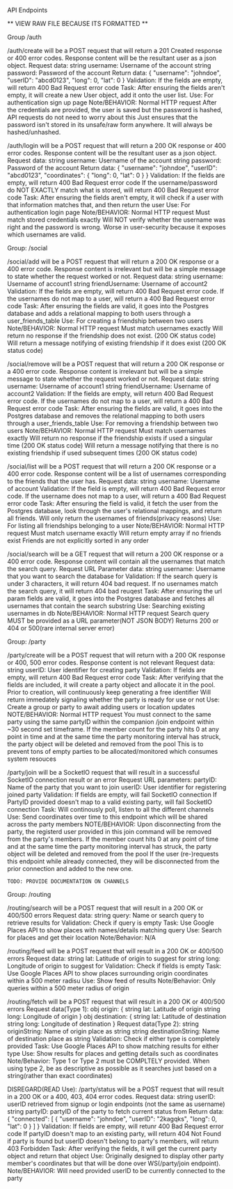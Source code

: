 API Endpoints

** VIEW RAW FILE BECAUSE ITS FORMATTED **


Group /auth

/auth/create will be a POST request that will return a 201 Created response or 400 error codes. Response content will be the resultant user as a json object.
    Request data:
        string username: Username of the account
        string password: Password of the account
    Return data:
        {
            "username": "johndoe",
            "userID": "abcd0123",
            "long": 0,
            "lat": 0
        }
    Validation:
        If the fields are empty, will return 400 Bad Request error code
    Task:
        After ensuring the fields aren't empty, it will create a new User object, add it onto the user list.
    Use:
        For authentication sign up page
    Note/BEHAVIOR:
        Normal HTTP request
        After the credentials are provided, the user is saved but the password is hashed, API requests do not need to worry about this
            Just ensures that the password isn't stored in its unsafe/raw form anywhere. It will always be hashed/unhashed.

/auth/login will be a POST request that will return a 200 OK response or 400 error codes. Response content will be the resultant user as a json object.
    Request data:
        string username: Username of the account
        string password: Password of the account
    Return data:
        {
            "username": "johndoe",
            "userID": "abcd0123",
            "coordinates": {
                "long": 0,
                "lat": 0
            }
        }
    Validation:
        If the fields are empty, will return 400 Bad Request error code
        If the username/password do NOT EXACTLY match what is stored, will return 400 Bad Request error code
    Task:
        After ensuring the fields aren't empty, it will check if a user with that information matches that, and then return the user
    Use:
        For authentication login page
    Note/BEHAVIOR:
        Normal HTTP request
        Must match stored credentials exactly
            Will NOT verify whether the username was right and the password is wrong.
                Worse in user-security because it exposes which usernames are valid.
        

Group: /social

/social/add will be a POST request that will return a 200 OK response or a 400 error code. Response content is irrelevant but will be a simple message to state whether the request worked or not.
    Request data:
        string username: Username of account1
        string friendUsername: Username of account2
    Validation:
        If the fields are empty, will return 400 Bad Request error code.
        If the usernames do not map to a user, will return a 400 Bad Request error code
    Task:
        After ensuring the fields are valid, it goes into the Postgres database and adds a relational mapping to both users through a user_friends_table
    Use:
        For creating a friendship between two users
    Note/BEHAVIOR:
        Normal HTTP request
        Must match usernames exactly
        Will return no response if the friendship does not exist. (200 OK status code)
        Will return a message notifying of existing friendship if it does exist (200 OK status code)

/social/remove will be a POST request that will return a 200 OK response or a 400 error code. Response content is irrelevant but will be a simple message to state whether the request worked or not.
    Request data:
        string username: Username of account1
        string friendUsername: Username of account2
    Validation:
        If the fields are empty, will return 400 Bad Request error code.
        If the usernames do not map to a user, will return a 400 Bad Request error code
    Task:
        After ensuring the fields are valid, it goes into the Postgres database and removes the relational mapping to both users through a user_friends_table
    Use:
        For removing a friendship between two users
    Note/BEHAVIOR:
        Normal HTTP request
        Must match usernames exactly
        Will return no response if the friendship exists if used a singular time (200 OK status code)
        Will return a message notifying that there is no existing friendship if used subsequent times (200 OK status code)

/social/list will be a POST request that will return a 200 OK response or a 400 error code. Response content will be a list of usernames corresponding to the friends that the user has.
    Request data:
        string username: Username of account
    Validation:
        If the field is empty, will return 400 Bad Request error code.
        If the username does not map to a user, will return a 400 Bad Request error code
    Task:
        After ensuring the field is valid, it fetch the user from the Postgres database, look through the user's relational mappings, and return all friends. Will only return the usernames of friends(privacy reasons)
    Use:
        For listing all friendships belonging to a user
    Note/BEHAVIOR:
        Normal HTTP request
        Must match username exactly
        Will return empty array if no friends exist
        Friends are not explicitly sorted in any order

/social/search will be a GET request that will return a 200 OK response or a 400 error code. Response content will contain all the usernames that match the search query.
    Request URL Parameter data:
        string username: Username that you want to search the database for
    Validation:
        If the search query is under 3 characters, it will return 404 bad request.
        If no usernames match the search query, it will return 404 bad reuqest
    Task:
        After ensuring the url param fields are valid, it goes into the Postgres database and fetches all usernames that contain the search substring
    Use:
        Searching existing usernames in db
    Note/BEHAVIOR:
        Normal HTTP request
        Search query MUST be provided as a URL parameter(NOT JSON BODY)
        Returns 200 or 404 or 500(rare internal server error)


Group: /party

/party/create will be a POST request that will return with a 200 OK response or 400, 500 error codes. Response content is not relevant
    Request data:
        string userID: User identifier for creating party
    Validation:
        If fields are empty, will return 400 Bad Request error code
    Task:
        After verifying that the fields are included, it will create a party object and allocate it in the pool.
        Prior to creation, will continuously keep generating a free identifier
        Will return immedately signaling whether the party is ready for use or not
    Use:
        Create a group or party to await adding users or location updates
    NOTE/BEHAVIOR:
        Normal HTTP request
        You must connect to the same party using the same partyID within the companion /join endpoint within ~30 second set timeframe.
        If the member count for the party hits 0 at any point in time and at the same time the party monitoring interval has struck, the party object will be deleted and removed from the pool
        This is to prevent tons of empty parties to be allocated/monitored which consumes system resouces

/party/join will be a SocketIO request that will result in a successful SocketIO connection result or an error
    Request URL parameters:
        partyID: Name of the party that you want to join
        userID: User identifier for registering joined party
    Validation:
        If fields are empty, will fail SocketIO connection
        If PartyID provided doesn't map to a valid existing party, will fail SocketIO connection
    Task:
        Will continously poll, listen to all the different channels
    Use:
        Send coordinates over time to this endpoint which will be shared across the party members
    NOTE/BEHAVIOR:
        Upon disconnecting from the party, the registerd user provided in this join command will be removed from the party's members.
        If the member count hits 0 at any point of time and at the same time the party monitoring interval has struck, the party object will be deleted and removed from the pool
        If the user (re-)requests this endpoint while already connected, they will be disconnected from the prior connection and added to the new one.

    TODO: PROVIDE DOCUMENTATION ON CHANNELS


Group: /routing

/routing/search will be a POST request that will result in a 200 OK or 400/500 errors
    Request data:
        string query: Name or search query to retrieve results for
    Validation:
        Check if query is empty
    Task:
        Use Google Places API to show places with names/details matching query
    Use:
        Search for places and get their location
    Note/Behavior:
        N/A

/routing/feed will be a POST request that will result in a 200 OK or 400/500 errors
    Request data:
        string lat: Latitude of origin to suggest for
        string long: Longitude of origin to suggest for
    Validation:
        Check if fields is empty
    Task:
        Use Google Places API to show places surrounding origin coordinates within a 500 meter radisu
    Use:
        Show feed of results
    Note/Behavior:
        Only queries within a 500 meter radius of origin

/routing/fetch will be a POST request that will result in a 200 OK or 400/500 errors
    Request data(Type 1):
        obj origin: {
            string lat: Latitude of origin
            string long: Longitude of origin
        }
        obj destination: {
            string lat: Latitude of destination
            string long: Longitude of destination
        }
    Request data(Type 2):
        string originString: Name of origin place as string
        string destinationString: Name of destination place as string
    Validation:
        Check if either type is completely provided
    Task:
        Use Google Places API to show matching results for either type
    Use:
        Show results for places and getting details such as coordinates
    Note/Behavior:
        Type 1 or Type 2 must be COMPLTELY provided.
        When using type 2, be as descriptive as possible as it searches just based on a string(rather than exact coordinates)
    





DISREGARD(READ Use):
/party/status will be a POST request that will result in a 200 OK or a 400, 403, 404 error codes.
    Request data:
        string userID: userID retrieved from signup or login endpoints (not the same as username)
        string partyID: partyID of the party to fetch current status from
    Return data:
        {
            "connected": [
                {
                    "username": "johndoe",
                    "userID": "2kagqks",
                    "long": 0,
                    "lat": 0
                }
            ]
        }
    Validation:
        If fields are empty, will retunr 400 Bad Request error code
        If partyID doesn't map to an existing party, will return 404 Not Found
        if party is found but userID doesn't belong to party's members, will return 403 Forbidden
    Task:
        After verifying the fields, it will get the current party object and return that object
    Use:
        Originally designed to display other party member's coordinates but that will be done over WS(/party/join endpoint). 
    Note/BEHAVIOR:
        Will need provided userID to be currently connected to the party
